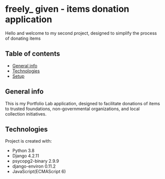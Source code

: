 # freely_ given - items donation application
 
Hello and welcome to my second project, designed to simplify the process of donating items  

## Table of contents
* [General info](#general-info)
* [Technologies](#technologies)
* [Setup](#setup)

## General info
This is my Portfolio Lab application,
designed to facilitate donations of items to trusted foundations, non-governmental organizations, and local collection initiatives.

## Technologies
Project is created with:
* Python 3.8
* Django 4.2.11
* psycopg2-binary 2.9.9
* django-environ 0.11.2
* JavaScript(ECMAScript 6)
